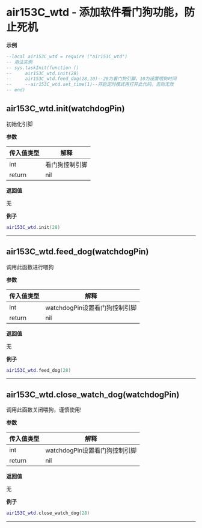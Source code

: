 # air153C_wtd - 添加软件看门狗功能，防止死机

**示例**

```lua
--local air153C_wtd = require ("air153C_wtd")
-- 用法实例
-- sys.taskInit(function ()
--     air153C_wtd.init(28)
--     air153C_wtd.feed_dog(28,10)--28为看门狗引脚，10为设置喂狗时间
--     --air153C_wtd.set_time(1)--开启定时模式再打开此代码，否则无效
-- end)

```

## air153C_wtd.init(watchdogPin)



初始化引脚

**参数**

|传入值类型|解释|
|-|-|
|int|看门狗控制引脚|
|return|nil|

**返回值**

无

**例子**

```lua
air153C_wtd.init(28)

```

---

## air153C_wtd.feed_dog(watchdogPin)



调用此函数进行喂狗

**参数**

|传入值类型|解释|
|-|-|
|int|watchdogPin设置看门狗控制引脚|
|return|nil|

**返回值**

无

**例子**

```lua
air153C_wtd.feed_dog(28)

```

---

## air153C_wtd.close_watch_dog(watchdogPin)



调用此函数关闭喂狗，谨慎使用!

**参数**

|传入值类型|解释|
|-|-|
|int|watchdogPin设置看门狗控制引脚|
|return|nil|

**返回值**

无

**例子**

```lua
air153C_wtd.close_watch_dog(28)

```

---

